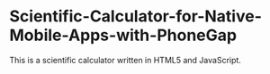 # Scientific-Calculator-for-Native-Mobile-Apps-with-PhoneGap
This is a scientific calculator written in HTML5 and JavaScript.
